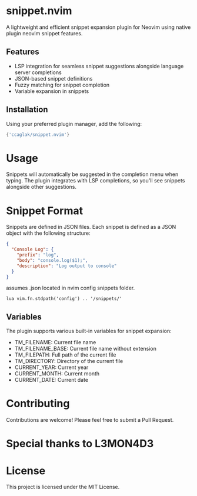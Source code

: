 # snippet.nvim

A lightweight and efficient snippet expansion plugin for Neovim using native plugin neovim snippet features.

## Features

- LSP integration for seamless snippet suggestions alongside language server completions
- JSON-based snippet definitions
- Fuzzy matching for snippet completion
- Variable expansion in snippets

## Installation

Using your preferred plugin manager, add the following:

```lua
{'ccaglak/snippet.nvim'}
```

# Usage
Snippets will automatically be suggested in the completion menu when typing. The plugin integrates with LSP completions, so you'll see snippets alongside other suggestions.

# Snippet Format
Snippets are defined in JSON files. Each snippet is defined as a JSON object with the following structure:
```json
{
  "Console Log": {
    "prefix": "log",
    "body": "console.log($1);",
    "description": "Log output to console"
  }
}
```
assumes <filetype>.json located in nvim config snippets folder.

```lua vim.fn.stdpath('config') .. '/snippets/' ```

## Variables
The plugin supports various built-in variables for snippet expansion:

- TM_FILENAME: Current file name
- TM_FILENAME_BASE: Current file name without extension
- TM_FILEPATH: Full path of the current file
- TM_DIRECTORY: Directory of the current file
- CURRENT_YEAR: Current year
- CURRENT_MONTH: Current month
- CURRENT_DATE: Current date

# Contributing
Contributions are welcome! Please feel free to submit a Pull Request.

# Special thanks to L3MON4D3

# License
This project is licensed under the MIT License.
